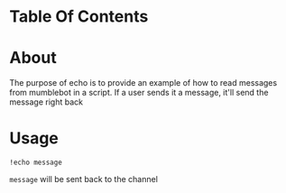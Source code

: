 # Table Of Contents #


# About #
The purpose of echo is to provide an example of how to read messages from mumblebot in a script.  If a user sends it a message, it'll send the message right back

# Usage #
`!echo message`

`message` will be sent back to the channel